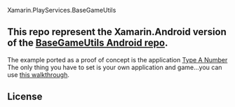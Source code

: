 Xamarin.PlayServices.BaseGameUtils

<h2>This repo represent the Xamarin.Android version of the <a href='https://github.com/playgameservices/android-basic-samples'> BaseGameUtils Android repo</a>.</h2>

The example ported as a proof of concept is the application <a href='https://github.com/playgameservices/android-basic-samples/tree/master/BasicSamples/TypeANumber'>Type A Number</a> The only thing you have to set is your own application and game...you can use <a href='https://developers.google.com/games/services/console/enabling'>this walkthrough</a>. 

<h2>
<a name="user-content-license" class="anchor" href="#license" aria-hidden="true"><span class="octicon octicon-link"></span></a>License</h2>
